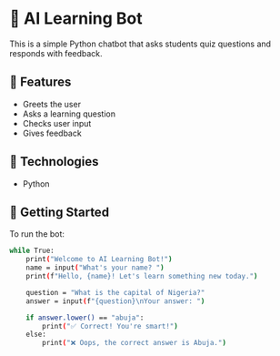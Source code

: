 # 🤖 AI Learning Bot

This is a simple Python chatbot that asks students quiz questions and responds with feedback.

## 🧠 Features
- Greets the user
- Asks a learning question
- Checks user input
- Gives feedback

## 🔧 Technologies
- Python

## 🏁 Getting Started
To run the bot:
```bash
while True:
    print("Welcome to AI Learning Bot!")
    name = input("What's your name? ")
    print(f"Hello, {name}! Let's learn something new today.")

    question = "What is the capital of Nigeria?"
    answer = input(f"{question}\nYour answer: ")

    if answer.lower() == "abuja":
        print("✅ Correct! You're smart!")
    else:
        print("❌ Oops, the correct answer is Abuja.")
